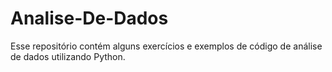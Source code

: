 # Analise-De-Dados
Esse repositório contém alguns exercícios e exemplos de código de análise de dados utilizando Python.
